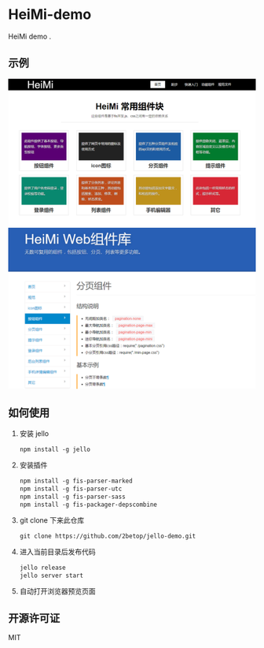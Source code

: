 HeiMi-demo
==========

HeiMi demo .

## 示例

![首页](static/images/introduct/index.png)
![分页](static/images/introduct/pager.png)

## 如何使用

1. 安装 jello

    ```
    npm install -g jello
    ```
2. 安装插件

    ```
    npm install -g fis-parser-marked
    npm install -g fis-parser-utc
    npm install -g fis-parser-sass
    npm install -g fis-packager-depscombine
    ```
3. git clone 下来此仓库

    ```
    git clone https://github.com/2betop/jello-demo.git
    ```
4. 进入当前目录后发布代码

    ```
    jello release
    jello server start
    ```
4. 自动打开浏览器预览页面


##  开源许可证
 MIT
